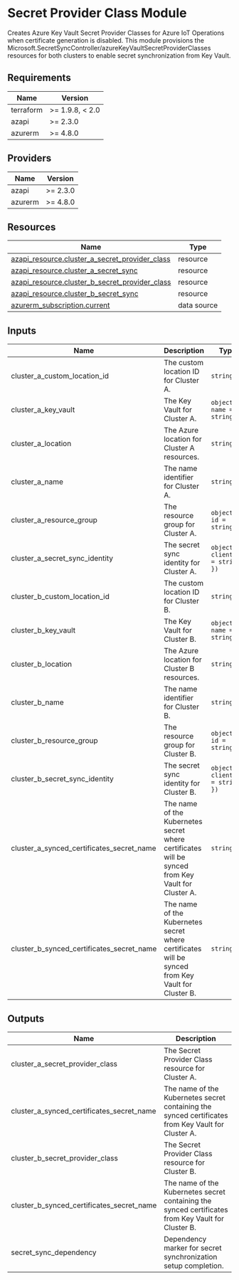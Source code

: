 <!-- BEGIN_TF_DOCS -->
<!-- markdown-table-prettify-ignore-start -->
# Secret Provider Class Module

Creates Azure Key Vault Secret Provider Classes for Azure IoT Operations
when certificate generation is disabled. This module provisions the
Microsoft.SecretSyncController/azureKeyVaultSecretProviderClasses
resources for both clusters to enable secret synchronization from Key Vault.

## Requirements

| Name | Version |
|------|---------|
| terraform | >= 1.9.8, < 2.0 |
| azapi | >= 2.3.0 |
| azurerm | >= 4.8.0 |

## Providers

| Name | Version |
|------|---------|
| azapi | >= 2.3.0 |
| azurerm | >= 4.8.0 |

## Resources

| Name | Type |
|------|------|
| [azapi_resource.cluster_a_secret_provider_class](https://registry.terraform.io/providers/Azure/azapi/latest/docs/resources/resource) | resource |
| [azapi_resource.cluster_a_secret_sync](https://registry.terraform.io/providers/Azure/azapi/latest/docs/resources/resource) | resource |
| [azapi_resource.cluster_b_secret_provider_class](https://registry.terraform.io/providers/Azure/azapi/latest/docs/resources/resource) | resource |
| [azapi_resource.cluster_b_secret_sync](https://registry.terraform.io/providers/Azure/azapi/latest/docs/resources/resource) | resource |
| [azurerm_subscription.current](https://registry.terraform.io/providers/hashicorp/azurerm/latest/docs/data-sources/subscription) | data source |

## Inputs

| Name | Description | Type | Default | Required |
|------|-------------|------|---------|:--------:|
| cluster\_a\_custom\_location\_id | The custom location ID for Cluster A. | `string` | n/a | yes |
| cluster\_a\_key\_vault | The Key Vault for Cluster A. | ```object({ name = string })``` | n/a | yes |
| cluster\_a\_location | The Azure location for Cluster A resources. | `string` | n/a | yes |
| cluster\_a\_name | The name identifier for Cluster A. | `string` | n/a | yes |
| cluster\_a\_resource\_group | The resource group for Cluster A. | ```object({ id = string })``` | n/a | yes |
| cluster\_a\_secret\_sync\_identity | The secret sync identity for Cluster A. | ```object({ client_id = string })``` | n/a | yes |
| cluster\_b\_custom\_location\_id | The custom location ID for Cluster B. | `string` | n/a | yes |
| cluster\_b\_key\_vault | The Key Vault for Cluster B. | ```object({ name = string })``` | n/a | yes |
| cluster\_b\_location | The Azure location for Cluster B resources. | `string` | n/a | yes |
| cluster\_b\_name | The name identifier for Cluster B. | `string` | n/a | yes |
| cluster\_b\_resource\_group | The resource group for Cluster B. | ```object({ id = string })``` | n/a | yes |
| cluster\_b\_secret\_sync\_identity | The secret sync identity for Cluster B. | ```object({ client_id = string })``` | n/a | yes |
| cluster\_a\_synced\_certificates\_secret\_name | The name of the Kubernetes secret where certificates will be synced from Key Vault for Cluster A. | `string` | `"certificates-sync-a"` | no |
| cluster\_b\_synced\_certificates\_secret\_name | The name of the Kubernetes secret where certificates will be synced from Key Vault for Cluster B. | `string` | `"certificates-sync-b"` | no |

## Outputs

| Name | Description |
|------|-------------|
| cluster\_a\_secret\_provider\_class | The Secret Provider Class resource for Cluster A. |
| cluster\_a\_synced\_certificates\_secret\_name | The name of the Kubernetes secret containing the synced certificates from Key Vault for Cluster A. |
| cluster\_b\_secret\_provider\_class | The Secret Provider Class resource for Cluster B. |
| cluster\_b\_synced\_certificates\_secret\_name | The name of the Kubernetes secret containing the synced certificates from Key Vault for Cluster B. |
| secret\_sync\_dependency | Dependency marker for secret synchronization setup completion. |
<!-- markdown-table-prettify-ignore-end -->
<!-- END_TF_DOCS -->
